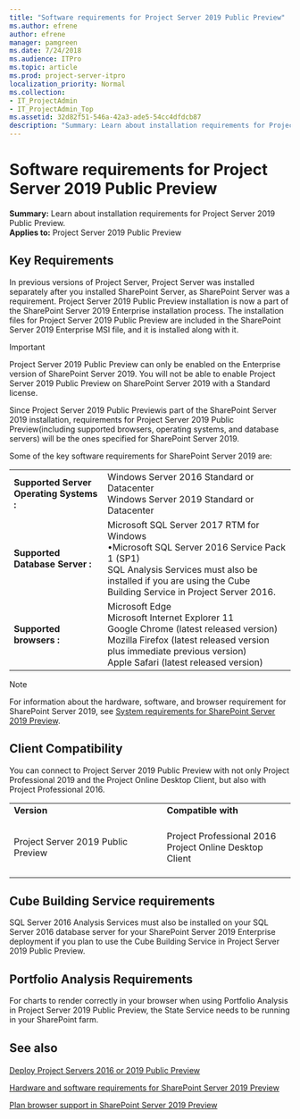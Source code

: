 ```yaml
---
title: "Software requirements for Project Server 2019 Public Preview"
ms.author: efrene
author: efrene
manager: pamgreen
ms.date: 7/24/2018
ms.audience: ITPro
ms.topic: article
ms.prod: project-server-itpro
localization_priority: Normal
ms.collection:
- IT_ProjectAdmin
- IT_ProjectAdmin_Top
ms.assetid: 32d82f51-546a-42a3-ade5-54cc4dfdcb87
description: "Summary: Learn about installation requirements for Project Server 2019 Public Preview."
---
```


# Software requirements for Project Server 2019 Public Preview
 
 **Summary:** Learn about installation requirements for Project Server 2019 Public Preview.<br/>
**Applies to:** Project Server 2019 Public Preview
  
## Key Requirements

In previous versions of Project Server, Project Server was installed separately after you installed SharePoint Server, as SharePoint Server was a requirement. Project Server 2019 Public Preview installation is now a part of the SharePoint Server 2019 Enterprise installation process. The installation files for Project Server 2019 Public Preview are included in the SharePoint Server 2019 Enterprise MSI file, and it is installed along with it. 
  
> [!IMPORTANT]
> Project Server 2019 Public Preview can only be enabled on the Enterprise version of SharePoint Server 2019. You will not be able to enable Project Server 2019 Public Preview on SharePoint Server 2019 with a Standard license. 
  
Since Project Server 2019 Public Previewis part of the SharePoint Server 2019 installation, requirements for Project Server 2019 Public Preview(including supported browsers, operating systems, and database servers) will be the ones specified for SharePoint Server 2019. 
  
Some of the key software requirements for SharePoint Server 2019 are:
  
|||
|:-----|:-----|
|**Supported Server Operating Systems** **:** <br/> | Windows Server 2016 Standard or Datacenter <br/>  Windows Server 2019 Standard or Datacenter <br/> |
|**Supported Database Server** **:** <br/> | Microsoft SQL Server 2017 RTM for Windows <br/> •Microsoft SQL Server 2016 Service Pack 1 (SP1) <br/>  SQL Analysis Services must also be installed if you are using the Cube Building Service in Project Server 2016. <br/> |
|**Supported browsers** **:** <br/> | Microsoft Edge <br/>  Microsoft Internet Explorer 11 <br/> Google Chrome (latest released version) <br/>  Mozilla Firefox (latest released version plus immediate previous version) <br/>  Apple Safari (latest released version) <br/> |
   
> [!NOTE]
> For information about the hardware, software, and browser requirement for SharePoint Server 2019, see [System requirements for SharePoint Server 2019 Preview](https://docs.microsoft.com/en-us/sharepoint/install/hardware-and-software-requirements-2019). 
  
## Client Compatibility

You can connect to Project Server 2019 Public Preview with not only Project Professional 2019 and the Project Online Desktop Client, but also with Project Professional 2016.
  
 
|||
|:-----|:-----|
|**Version** <br/> |**Compatible with** <br/> |
|Project Server 2019 Public Preview <br/> |<br/> Project Professional 2016 <br/>  Project Online Desktop Client <br/> <br/> |


   

## Cube Building Service requirements

SQL Server 2016 Analysis Services must also be installed on your SQL Server 2016 database server for your SharePoint Server 2019 Enterprise deployment if you plan to use the Cube Building Service in Project Server 2019 Public Preview.
  

  
## Portfolio Analysis Requirements

For charts to render correctly in your browser when using Portfolio Analysis in Project Server 2019 Public Preview, the State Service needs to be running in your SharePoint farm. 
  
## See also

#### 

[Deploy Project Servers 2016 or 2019 Public Preview](deploy-project-server-2016.md)

[Hardware and software requirements for SharePoint Server 2019 Preview](https://docs.microsoft.com/en-us/sharepoint/install/system-requirements-for-sharepoint-server-2016)
  
[Plan browser support in SharePoint Server 2019 Preview](https://docs.microsoft.com/en-us/sharepoint/install/browser-support-planning-0)

